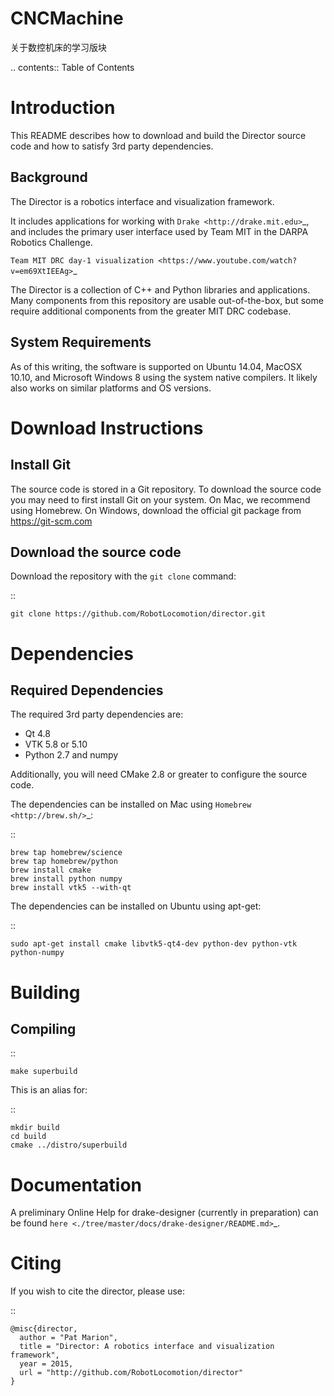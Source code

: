 # CNCMachine
关于数控机床的学习版块

.. contents:: Table of Contents

Introduction
============

This README describes how to download and build the Director source code
and how to satisfy 3rd party dependencies.


Background
----------

The Director is a robotics interface and visualization framework.

It includes applications for working with `Drake <http://drake.mit.edu>`_,
and includes the primary user interface used by Team MIT in the DARPA Robotics Challenge.

`Team MIT DRC day-1 visualization <https://www.youtube.com/watch?v=em69XtIEEAg>`_

The Director is a collection of C++ and Python libraries and applications.  Many components from
this repository are usable out-of-the-box, but some require additional components from
the greater MIT DRC codebase.

System Requirements
-------------------

As of this writing, the software is supported on Ubuntu 14.04, MacOSX 10.10,
and Microsoft Windows 8 using the system native compilers.  It likely also
works on similar platforms and OS versions.


Download Instructions
=====================

Install Git
-----------

The source code is stored in a Git repository. To download the
source code you may need to first install Git on your system.
On Mac, we recommend using Homebrew.  On Windows, download the
official git package from https://git-scm.com


Download the source code
------------------------

Download the repository with the ``git clone`` command:

::

    git clone https://github.com/RobotLocomotion/director.git


Dependencies
============


Required Dependencies
-----------------

The required 3rd party dependencies are:

  - Qt 4.8
  - VTK 5.8 or 5.10
  - Python 2.7 and numpy

Additionally, you will need CMake 2.8 or greater to configure the source code.

The dependencies can be installed on Mac using `Homebrew <http://brew.sh/>`_:

::

    brew tap homebrew/science
    brew tap homebrew/python
    brew install cmake
    brew install python numpy
    brew install vtk5 --with-qt

The dependencies can be installed on Ubuntu using apt-get:

::

    sudo apt-get install cmake libvtk5-qt4-dev python-dev python-vtk python-numpy




Building
========


Compiling
---------

::

    make superbuild

This is an alias for:

::

    mkdir build
    cd build
    cmake ../distro/superbuild

Documentation
=============

A preliminary Online Help for drake-designer (currently in preparation) can be found `here <./tree/master/docs/drake-designer/README.md>`_.


Citing
======

If you wish to cite the director, please use:

::

    @misc{director,
      author = "Pat Marion",
      title = "Director: A robotics interface and visualization framework",
      year = 2015,
      url = "http://github.com/RobotLocomotion/director"
    }
